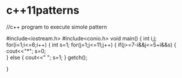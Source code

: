 # c++11patterns
//c++ program to execute simole pattern


#include<iostream.h>
#include<conio.h>
void main()
{
int i,j;
for(i=1;i<=6;i++)
{
int s=1;
   for(j=1;j<=11;j++)
    {   if(j>=7-i&&j<=5+i&&s)
          {    cout<<"*";
                s=0;    
           }
       else 
       {    cout<<" ";
            s=1;
        }
getch();

}
